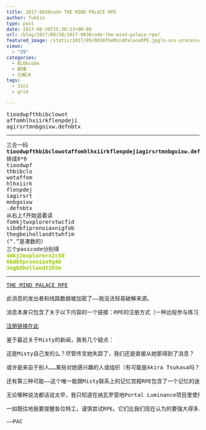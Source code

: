 ```yaml
---
title: 2017-0830code THE MIND PALACE RPE
author: fukkix
type: post
date: 2017-08-30T15:30:13+00:00
url: /blog/2017/08/30/2017-0830code-the-mind-palace-rpe/
featured_image: /static/2017/09/0830TheMindPalaceRPE.jpg?x-oss-process=image/resize,m_fill,w_700,h_220
views:
  - "39"
categories:
  - BLOGcode
  - 剧情
  - 已解决
tags:
  - 3in1
  - grid

---
```

<pre>tioodwpfthbibclowot
affomhlhxiirkflenpdeji
agirsrtmnbgoixw.defnbtx<!--more--></pre>

* * *

<pre>三合一码
<strong>tioodwpfthbibclowotaffomhlhxiirkflenpdejiagirsrtmnbgoixw.defnbtx</strong>
排成8*8
tioodwpf
thbibclo
wotaffom
hlhxiirk
flenpdej
iagirsrt
mnbgoixw
.defnbtx
从右上f开始竖着读
fomkjtwxplorerxtwcfid
sibdbfipronoiaxnigfob
thegbeihollandttwhfim
(“.”是凑数的）
三个passcode分别得
<span style="color: #99cc00;"><strong>4mkj2explorerx2c5d</strong></span>
<span style="color: #99cc00;"><strong>6bdb5pronoiax9g4b</strong></span>
<span style="color: #99cc00;"><strong>3egb8hollandt2h5m</strong></span></pre>

* * *

<pre class="post-title entry-title"><a href="http://investigate.ingress.com/2017/08/30/the-mind-palace-rpe/">THE MIND PALACE RPE

</a>此消息的发出者和线路数据被加密了——我没法轻易破解来源。

消息本身只包含了关于以下内容的一个链接：RPE的注册方式（一种远程参与练习，也被称为“桌面RPG”），于9月9日在伯班克进行，主题为“记忆宫殿”。

<a href="https://docs.google.com/forms/d/e/1FAIpQLSclbYwinerfJVjWZEsMS5Hptm9Z5Mjz6H7UCyZBMgIgvby4Ow/viewform">注册链接在此</a>

鉴于最近关于Misty的新闻，我有几个疑点：

这是Misty自己发的么？尽管传言她失踪了，我们还是直接从她那得到了消息？

或许是来自于别人……某些对她感兴趣的人或组织（有可能是Akira Tsukasa吗？）在第一个周末的#13MAGNUSReawakens事件后试着向Misty的记忆宫殿派出救援组去营救她……或者就算不救她，至少也知道发生了什么……

还有第三种可能——这个唯一能跟Misty联系上的记忆宫殿RPE包含了一个记忆的迷宫，但这个被远程参与（或角色扮演）探索的记忆是完全属于另一人的。

无论哪种说法都话说太早，我只知道在纳瓦罗营地Portal Luminance项目里使用罕见及不稳定的Tecthulhu模块建造的Trickster’s Top Hat Portal将要出现了……它意味着一件事：一个异常区域会覆盖该地区，而这个RPE可以承受超出正常范围的性能。

一如既往地我要提醒各位特工，谨慎尝试RPE。它们比我们现在认为的要强大得多……

——PAC</pre>